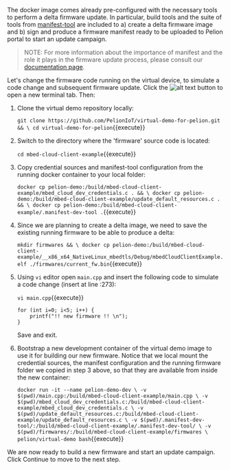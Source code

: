 The docker image comes already pre-configured with the necessary tools to perform a delta firmware update. In particular, build tools and the suite of tools from [manifest-tool](https://github.com/PelionIoT/manifest-tool) are included to a) create a delta firmware image and b) sign and produce a firmware manifest ready to be uploaded to Pelion portal to start an update campaign. 

> NOTE: For more information about the importance of manifest and the role it plays in the firmware update process, please consult our [documentation page](https://developer.pelion.com/docs/device-management/current/updating-firmware/firmware-manifests.html).

Let's change the firmware code running on the virtual device, to simulate a code change and subsequent firmware update. Click the ![alt text](https://i.ibb.co/GsHTHLc/katacoda-plus-icon.png "Plus") button to open a new terminal tab. Then:

1. Clone the virtual demo repository locally:

    `git clone https://github.com/PelionIoT/virtual-demo-for-pelion.git && \
    cd virtual-demo-for-pelion`{{execute}}

2. Switch to the directory where the 'firmware' source code is located:

    `cd mbed-cloud-client-example`{{execute}}

3. Copy credential sources and manifest-tool configuration from the running docker container to your local folder:

    `docker cp pelion-demo:/build/mbed-cloud-client-example/mbed_cloud_dev_credentials.c . && \
    docker cp pelion-demo:/build/mbed-cloud-client-example/update_default_resources.c . && \
    docker cp pelion-demo:/build/mbed-cloud-client-example/.manifest-dev-tool .`{{execute}}

4. Since we are planning to create a delta image, we need to save the existing running firmware to be able to produce a delta:

    `mkdir firmwares && \
    docker cp pelion-demo:/build/mbed-cloud-client-example/__x86_x64_NativeLinux_mbedtls/Debug/mbedCloudClientExample.elf ./firmwares/current_fw.bin`{{execute}}

5. Using `vi` editor open `main.cpp` and insert the following code to simulate a code change (insert at line :273):

    `vi main.cpp`{{execute}}

    ```
    for (int i=0; i<5; i++) {
        printf("!! new firmware !! \n");
    }
    ```

    Save and exit.

6. Bootstrap a new development container of the virtual demo image to use it for building our new firmware. Notice that we local mount the credential sources, the manifest configuration and the running firmware folder we copied in step 3 above, so that they are available from inside the new container:

    `docker run -it --name pelion-demo-dev \
    -v $(pwd)/main.cpp:/build/mbed-cloud-client-example/main.cpp \
    -v $(pwd)/mbed_cloud_dev_credentials.c:/build/mbed-cloud-client-example/mbed_cloud_dev_credentials.c \
    -v $(pwd)/update_default_resources.c:/build/mbed-cloud-client-example/update_default_resources.c \
    -v $(pwd)/.manifest-dev-tool/:/build/mbed-cloud-client-example/.manifest-dev-tool/ \
    -v $(pwd)/firmwares/:/build/mbed-cloud-client-example/firmwares \
 pelion/virtual-demo bash`{{execute}}

We are now ready to build a new firmware and start an update campaign. Click Continue to move to the next step.